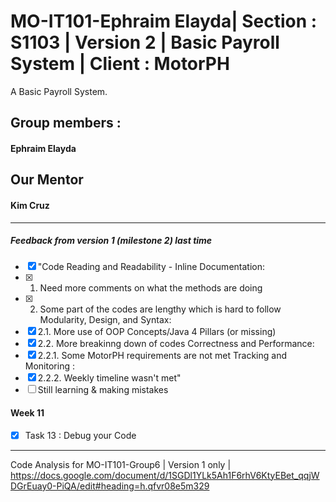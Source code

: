 # MO-IT101-Ephraim Elayda| Section : S1103 | Version 2 | Basic Payroll System | Client : MotorPH

A Basic Payroll System.

## Group members :

#### Ephraim Elayda

## Our Mentor  

#### Kim Cruz

----------------------------------------------------------------------------
##### Feedback from version 1 (milestone 2) last time

 - [x] "Code Reading and Readability - Inline Documentation:
 - [x] 1. Need more comments on what the methods are doing
 - [x] 2. Some part of the codes are lengthy which is hard to follow Modularity, Design, and Syntax:
 - [x] 2.1. More use of OOP Concepts/Java 4 Pillars (or missing)
 - [x] 2.2. More breakinng down of codes Correctness and Performance:
 - [x] 2.2.1. Some MotorPH requirements are not met Tracking and Monitoring :
 - [x] 2.2.2. Weekly timeline wasn't met"
 - [ ] Still learning & making mistakes
 
 #### Week 11
 - [x] Task 13 : Debug your Code
----------------------------------------------------------------------------
Code Analysis for MO-IT101-Group6 | Version 1 only | https://docs.google.com/document/d/1SGDl1YLk5Ah1F6rhV6KtyEBet_qqjWDGrEuay0-PiQA/edit#heading=h.qfvr08e5m329

